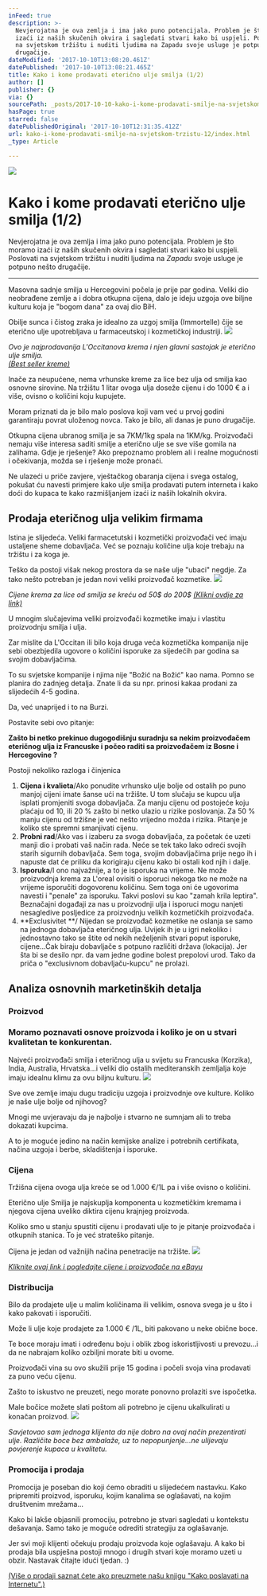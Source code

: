 ```yaml
---
inFeed: true
description: >-
  Nevjerojatna je ova zemlja i ima jako puno potencijala. Problem je što moramo
  izaći iz naših skučenih okvira i sagledati stvari kako bi uspjeli. Poslovati
  na svjetskom tržištu i nuditi ljudima na Zapadu svoje usluge je potpuno nešto
  drugačije.
dateModified: '2017-10-10T13:08:20.461Z'
datePublished: '2017-10-10T13:08:21.465Z'
title: Kako i kome prodavati eterično ulje smilja (1/2)
author: []
publisher: {}
via: {}
sourcePath: _posts/2017-10-10-kako-i-kome-prodavati-smilje-na-svjetskom-trzistu-12.md
hasPage: true
starred: false
datePublishedOriginal: '2017-10-10T12:31:35.412Z'
url: kako-i-kome-prodavati-smilje-na-svjetskom-trzistu-12/index.html
_type: Article

---
```

![](https://the-grid-user-content.s3-us-west-2.amazonaws.com/18c55d78-f2b3-420f-81f3-6035c7b9c080.jpg)

# Kako i kome prodavati eterično ulje smilja (1/2)

Nevjerojatna je ova zemlja i ima jako puno potencijala. Problem je što moramo izaći iz naših skučenih okvira i sagledati stvari kako bi uspjeli. Poslovati na svjetskom tržištu i nuditi ljudima na _Zapadu_ svoje usluge je potpuno nešto drugačije.

---

Masovna sadnje smilja u Hercegovini počela je prije par godina. Veliki dio neobrađene zemlje a i dobra otkupna cijena, dalo je ideju uzgoja ove biljne kulturu koja je "bogom dana" za ovaj dio BiH.

Obilje sunca i čistog zraka je idealno za uzgoj smilja (Immortelle) čije se eterično ulje upotrebljava u farmaceutskoj i kozmetičkoj industriji.
![](https://the-grid-user-content.s3-us-west-2.amazonaws.com/c4f85563-e5e9-4810-b46e-fbc57e211d47.png)

_Ovo je najprodavanija L'Occitanova krema i njen glavni sastojak je eterično ulje smilja.  
[(Best seller kreme)][0]_

Inače za neupućene, nema vrhunske kreme za lice bez ulja od smilja kao osnovne sirovine. Na tržištu 1 litar ovoga ulja doseže cijenu i do 1000 € a i više, ovisno o količini koju kupujete.

Moram priznati da je bilo malo poslova koji vam već u prvoj godini garantiraju povrat uloženog novca. Tako je bilo, ali danas je puno drugačije.

Otkupna cijena ubranog smilja je sa 7KM/1kg spala na 1KM/kg. Proizvođači nemaju više interesa saditi smilje a eterično ulje se sve više gomila na zalihama. Gdje je rješenje? Ako prepoznamo problem ali i realne mogućnosti i očekivanja, možda se i rješenje može pronaći.

Ne ulazeći u priče zavjere, vještačkog obaranja cijena i svega ostalog, pokušat ću navesti primjere kako ulje smilja prodavati putem interneta i kako doći do kupaca te kako razmišljanjem izaći iz naših lokalnih okvira.

## **Prodaja eteričnog ulja velikim firmama**

Istina je slijedeća. Veliki farmacetutski i kozmetički proizvođači već imaju ustaljene sheme dobavljača. Već se poznaju količine ulja koje trebaju na tržištu i za koga je.

Teško da postoji višak nekog prostora da se naše ulje "ubaci" negdje. Za tako nešto potreban je jedan novi veliki proizvođač kozmetike.
![](https://the-grid-user-content.s3-us-west-2.amazonaws.com/379f922d-cf60-497d-b600-c4b8e0ac3168.png)

_Cijene krema za lice od smilja se kreću od 50$ do 200$ [(Klikni ovdje za link)][1]_

U mnogim slučajevima veliki proizvođači kozmetike imaju i vlastitu proizvodnju smilja i ulja.

Zar mislite da L'Occitan ili bilo koja druga veća kozmetička kompanija nije sebi obezbjedila ugovore o količini isporuke za sijedećih par godina sa svojim dobavljačima.

To su svjetske kompanije i njima nije "Božić na Božić" kao nama. Pomno se planira do zadnjeg detalja. Znate li da su npr. prinosi kakaa prodani za slijedećih 4-5 godina.

Da, već unaprijed i to na Burzi.

Postavite sebi ovo pitanje:

**Zašto bi netko prekinuo dugogodišnju suradnju sa nekim proizvođačem eteričnog ulja iz Francuske i počeo raditi sa proizvođačem iz Bosne i Hercegovine ?**

Postoji nekoliko razloga i činjenica

1. **Cijena i kvalieta**/Ako ponudite vrhunsko ulje bolje od ostalih po puno manjoj cijeni imate šanse ući na tržište. U tom slučaju se kupcu ulja isplati promjeniti svoga dobavljača. Za manju cijenu od postojeće koju plaćaju od 10, ili 20 % zašto bi netko ulazio u rizike poslovanja. Za 50 % manju cijenu od tržišne je već nešto vrijedno možda i rizika. Pitanje je koliko ste spremni smanjivati cijenu.
2. **Probni rad**/Ako vas i izaberu za svoga dobavljača, za početak će uzeti manji dio i probati vaš način rada. Neće se tek tako lako odreći svojih starih sigurnih dobavljača. Sem toga, svojim dobavljačima prije nego ih i napuste dat će priliku da korigiraju cijenu kako bi ostali kod njih i dalje.
3. **Isporuka**/I ono najvažnije, a to je isporuka na vrijeme. Ne može proizvodnja krema za L'oreal ovisiti o isporuci nekoga tko ne može na vrijeme isporučiti dogovorenu količinu. Sem toga oni će ugovorima navesti i "penale" za isporuku. Takvi poslovi su kao "zamah krila leptira". Beznačajni događaji za nas u proizvodnji ulja i isporuci mogu nanjeti nesagledive posljedice za proizvodnju velikih kozmetičkih proizvođača.
4. **Exclusivitet **/ Nijedan se proizvođač kozmetike ne oslanja se samo na jednoga dobavljača eteričnog ulja. Uvijek ih je u igri nekoliko i jednostavno tako se štite od nekih neželjenih stvari poput isporuke, cijene...Čak biraju dobavljače s potpuno različiti država (lokacija). Jer šta bi se desilo npr. da vam jedne godine bolest prepolovi urod. Tako da priča o "exclusivnom dobavljaču-kupcu" ne prolazi.

## **Analiza osnovnih marketinških detalja**

### **Proizvod**

### Moramo poznavati osnove proizvoda i koliko je on u stvari kvalitetan te konkurentan.

Najveći proizvođači smilja i eteričnog ulja u svijetu su Francuska (Korzika), India, Australia, Hrvatska...i veliki dio ostalih mediteranskih zemljalja koje imaju idealnu klimu za ovu biljnu kulturu.
![](https://the-grid-user-content.s3-us-west-2.amazonaws.com/ee17b357-2c19-455a-bc0b-77aa2a833649.jpg)

Sve ove zemlje imaju dugu tradiciju uzgoja i proizvodnje ove kulture. Koliko je naše ulje bolje od njihovog?

Mnogi me uvjeravaju da je najbolje i stvarno ne sumnjam ali to treba dokazati kupcima.

A to je moguće jedino na način kemijske analize i potrebnih certifikata, načina uzgoja i berbe, skladištenja i isporuke.

### **Cijena**

Tržišna cijena ovoga ulja kreće se od 1.000 €/1L pa i više ovisno o količini.

Eterično ulje Smilja je najskuplja komponenta u kozmetičkim kremama i njegova cijena uveliko diktira cijenu krajnjeg proizvoda.

Koliko smo u stanju spustiti cijenu i prodavati ulje to je pitanje proizvođača i otkupnih stanica. To je već strateško pitanje.

Cijena je jedan od važnijih načina penetracije na tržište.
![](https://the-grid-user-content.s3-us-west-2.amazonaws.com/cd84c567-3b9f-4f32-9b80-b4672ed979ed.png)

_[Kliknite ovaj link i pogledajte cijene i proizvođače na eBayu][2]_

### **Distribucija**

Bilo da prodajete ulje u malim količinama ili velikim, osnova svega je u što i kako pakovati i isporučiti.

Može li ulje koje prodajete za 1.000 € /1L, biti pakovano u neke obične boce.

Te boce moraju imati i određenu boju i oblik zbog iskoristljivosti u prevozu...i da ne nabrajam koliko ozbiljni morate biti u ovome.

Proizvođači vina su ovo skužili prije 15 godina i počeli svoja vina prodavati za puno veću cijenu.

Zašto to iskustvo ne preuzeti, nego morate ponovno prolaziti sve ispočetka.

Male bočice možete slati poštom ali potrebno je cijenu ukalkulirati u konačan proizvod.
![](https://the-grid-user-content.s3-us-west-2.amazonaws.com/8dc9cbfa-a76e-4490-b644-c8a8409cfb39.jpg)

_Savjetovao sam jednoga klijenta da nije dobro na ovaj način prezentirati ulje. Različite boce bez ambalaže, uz to nepopunjenje...ne ulijevaju povjerenje kupaca u kvalitetu._

### **Promocija i prodaja**

Promocija je poseban dio koji ćemo obraditi u slijedećem nastavku. Kako pripremiti proizvod, isporuku, kojim kanalima se oglašavati, na kojim društvenim mrežama...

Kako bi lakše objasnili promociju, potrebno je stvari sagledati u kontekstu dešavanja. Samo tako je moguće odrediti strategiju za oglašavanje.

Jer svi moji klijenti očekuju prodaju proizvoda koje oglašavaju. A kako bi prodaja bila uspješna postoji mnogo i drugih stvari koje moramo uzeti u obzir. Nastavak čitajte idući tjedan. :)

[(Više o prodaji saznat ćete ako preuzmete našu knjigu "Kako poslavati na Internetu".)][3]

[0]: http://usa.loccitane.com/best-sellers,82,1,88413,1084231.htm
[1]: http://usa.loccitane.com/immortelle,82,1,29206,0.htm
[2]: https://www.ebay.com/sch/i.html?_odkw=immortelle&rmvSB=true&_sop=3&_fspt=1&_mPrRngCbx=1&_osacat=0&_from=R40&_trksid=p2045573.m570.l1313.TR0.TRC0.H0.Ximmortelle+oil.TRS0&_nkw=immortelle+oil&_sacat=0
[3]: http://www.subscribepage.com/s9w4o2